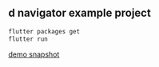 ## d navigator example project

```bash
flutter packages get
flutter run
```

[demo snapshot](../snapshot/demo.mp4)

